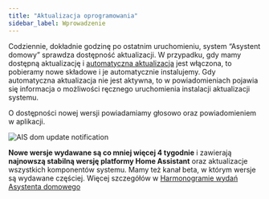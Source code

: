 ```yaml
---
title: "Aktualizacja oprogramowania"
sidebar_label: Wprowadzenie
---
```


Codziennie, dokładnie godzinę po ostatnim uruchomieniu, system “Asystent domowy” sprawdza dostępność aktualizacji.
W przypadku, gdy mamy dostępną aktualizację i [automatyczna aktualizacja](ais_bramka_update_auto) jest włączona, to pobieramy nowe składowe i je automatycznie instalujemy. Gdy automatyczna aktualizacja nie jest aktywna, to w powiadomieniach pojawia się informacja o możliwości ręcznego uruchomienia instalacji aktualizacji systemu.

O dostępności nowej wersji powiadamiamy głosowo oraz powiadomieniem w aplikacji.

![AIS dom update notification](/img/en/frontend/update_notification.png)

**Nowe wersje wydawane są co mniej więcej 4 tygodnie** i zawierają **najnowszą stabilną wersję platformy Home Assistant** oraz aktualizacje wszystkich komponentów systemu. Mamy też kanał beta, w którym wersje są wydawane częściej. Więcej szczegółów w [Harmonogramie wydań Asystenta domowego](ais_gate_faq_hass_compatibility#harmonogram-wydań-asystenta-domowego)
